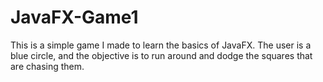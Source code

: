 # JavaFX-Game1

This is a simple game I made to learn the basics of JavaFX. The user is a blue circle, and the objective is to run around and dodge the squares that are chasing them.
